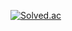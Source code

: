 [![Solved.ac](http://mazassumnida.wtf/api/generate_badge?boj={handle})](https://solved.ac/{ehdgns915})
